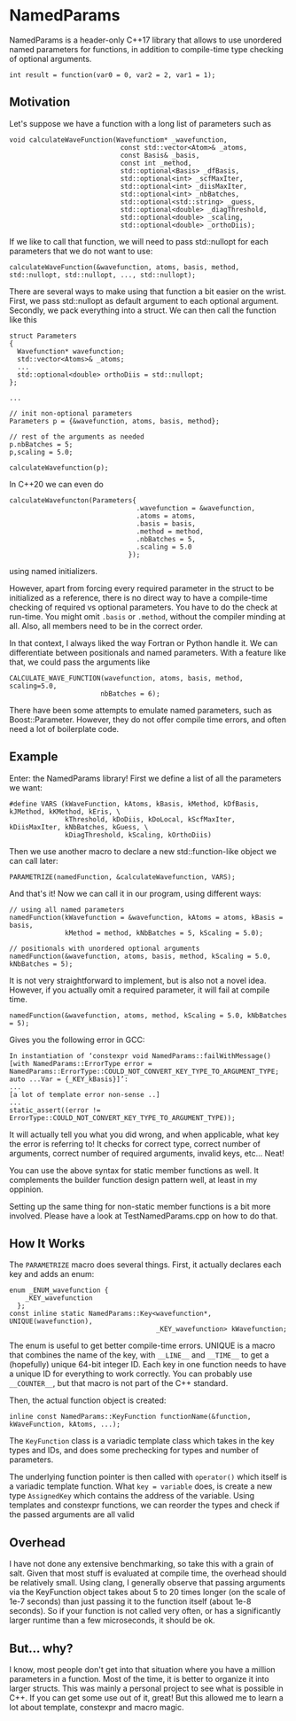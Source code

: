 # NamedParams

NamedParams is a header-only C++17 library that allows to use unordered named parameters for functions, in addition to compile-time type checking of optional arguments.

```
int result = function(var0 = 0, var2 = 2, var1 = 1);
```

## Motivation

Let's suppose we have a function with a long list of parameters such as
```
void calculateWaveFunction(Wavefunctiom* _wavefunction, 
                            const std::vector<Atom>& _atoms,
                            const Basis& _basis,
                            const int _method,
                            std::optional<Basis> _dfBasis,
                            std::optional<int> _scfMaxIter,
                            std::optional<int> _diisMaxIter,
                            std::optional<int> _nbBatches, 
                            std::optional<std::string> _guess,
                            std::optional<double> _diagThreshold,
                            std::optional<double> _scaling,
                            std::optional<double> _orthoDiis);
```

If we like to call that function, we will need to pass std::nullopt for each parameters that we do not want to use:

```
calculateWaveFunction(&wavefunction, atoms, basis, method, std::nullopt, std::nullopt, ..., std::nullopt);
```

There are several ways to make using that function a bit easier on the wrist. First, we pass std::nullopt as default argument to each optional argument. Secondly, we pack everything into a struct. We can then call the function like this

```
struct Parameters 
{
  Wavefunction* wavefunction;
  std::vector<Atoms>& _atoms;
  ...
  std::optional<double> orthoDiis = std::nullopt;
};

...

// init non-optional parameters
Parameters p = {&wavefunction, atoms, basis, method};

// rest of the arguments as needed
p.nbBatches = 5;
p,scaling = 5.0;

calculateWavefunction(p);
```

In C++20 we can even do
```
calculateWavefuncton(Parameters{
                                .wavefunction = &wavefunction, 
                                .atoms = atoms,
                                .basis = basis,
                                .method = method,
                                .nbBatches = 5,
                                .scaling = 5.0
                              });
```

using named initializers.

However, apart from forcing every required parameter in the struct to be initialized as a reference, there is no direct way to have a compile-time checking of required vs optional parameters. You have to do the check at run-time. You might omit ```.basis``` or ```.method```, without the compiler minding at all. Also, all members need to be in the correct order.

In that context, I always liked the way Fortran or Python handle it. We can differentiate between positionals and named parameters. With a feature like that, we could pass the arguments like

```
CALCULATE_WAVE_FUNCTION(wavefunction, atoms, basis, method, scaling=5.0,                     
                       nbBatches = 6);
```

There have been some attempts to emulate named parameters, such as Boost::Parameter. However, they do not offer compile time errors, and often need a lot of boilerplate code.


## Example

Enter: the NamedParams library! First we define a list of all the parameters we want:
```
#define VARS (kWaveFunction, kAtoms, kBasis, kMethod, kDfBasis, kJMethod, kKMethod, kEris, \
              kThreshold, kDoDiis, kDoLocal, kScfMaxIter, kDiisMaxIter, kNbBatches, kGuess, \
              kDiagThreshold, kScaling, kOrthoDiis)
```

Then we use another macro to declare a new std::function-like object we can call later:

``` 
PARAMETRIZE(namedFunction, &calculateWavefunction, VARS);
```

And that's it! Now we can call it in our program, using different ways:

```
// using all named parameters
namedFunction(kWavefunction = &wavefunction, kAtoms = atoms, kBasis = basis, 
              kMethod = method, kNbBatches = 5, kScaling = 5.0);

// positionals with unordered optional arguments
namedFunction(&wavefunction, atoms, basis, method, kScaling = 5.0, kNbBatches = 5);
```

It is not very straightforward to implement, but is also not a novel idea. However, if you actually omit a required parameter, it will fail at compile time.

```
namedFunction(&wavefunction, atoms, method, kScaling = 5.0, kNbBatches = 5);
```

Gives you the following error in GCC:
```
In instantiation of ‘constexpr void NamedParams::failWithMessage() [with NamedParams::ErrorType error = NamedParams::ErrorType::COULD_NOT_CONVERT_KEY_TYPE_TO_ARGUMENT_TYPE; auto ...Var = {_KEY_kBasis}]’:
...
[a lot of template error non-sense ..]
...
static_assert((error != ErrorType::COULD_NOT_CONVERT_KEY_TYPE_TO_ARGUMENT_TYPE));
``` 

It will actually tell you what you did wrong, and when applicable, what key the error is referring to! It checks for correct type, correct number of arguments, correct number of required arguments, invalid keys, etc... Neat!

You can use the above syntax for static member functions as well. It complements the builder function design pattern well, at least in my oppinion. 

Setting up the same thing for non-static member functions is a bit more involved. Please have a look at TestNamedParams.cpp on how to do that.

## How It Works

The ```PARAMETRIZE``` macro does several things. First, it actually declares each key and adds an enum:
```
enum _ENUM_wavefunction {     
    _KEY_wavefunction          
  };                      
const inline static NamedParams::Key<wavefunction*, UNIQUE(wavefunction), 
                                     _KEY_wavefunction> kWavefunction;
```

The enum is useful to get better compile-time errors. UNIQUE is a macro that combines the name of the key, with ```__LINE__``` and ```__TIME__``` to get a (hopefully) unique 64-bit integer ID. Each key in one function needs to have a unique ID for everything to work correctly. You can probably use ```__COUNTER__```, but that macro is not part of the C++ standard. 

Then, the actual function object is created:
```
inline const NamedParams::KeyFunction functionName(&function, kWaveFunction, kAtoms, ...);
```
 
The ```KeyFunction``` class is a variadic template class which takes in the key types and IDs, and does some prechecking for types and number of parameters. 

The underlying function pointer is then called with ```operator()``` which itself is a variadic template function. What ```key = variable``` does, is create a new type ```AssignedKey``` which contains the address of the variable. Using templates and constexpr functions, we can reorder the types and check if the passed arguments are all valid

## Overhead

I have not done any extensive benchmarking, so take this with a grain of salt. Given that most stuff is evaluated at compile time, the overhead should be relatively small. Using clang, I generally observe that passing arguments via the KeyFunction object takes about 5 to 20 times longer (on the scale of 1e-7 seconds) than just passing it to the function itself (about 1e-8 seconds). So if your function is not called very often, or has a significantly larger runtime than a few microseconds, it should be ok.

## But... why?

I know, most people don't get into that situation where you have a million parameters in a function. Most of the time, it is better to organize it into larger structs. This was mainly a personal project to see what is possible in C++. If you can get some use out of it, great! But this allowed me to learn a lot about template, constexpr and macro magic.
